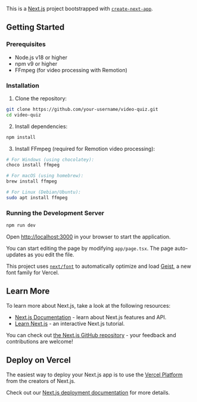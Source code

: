 This is a [Next.js](https://nextjs.org) project bootstrapped with [`create-next-app`](https://nextjs.org/docs/app/api-reference/cli/create-next-app).

## Getting Started

### Prerequisites

- Node.js v18 or higher
- npm v9 or higher
- FFmpeg (for video processing with Remotion)

### Installation

1. Clone the repository:
```bash
git clone https://github.com/your-username/video-quiz.git
cd video-quiz
```

2. Install dependencies:
```bash
npm install
```

3. Install FFmpeg (required for Remotion video processing):
```bash
# For Windows (using chocolatey):
choco install ffmpeg

# For macOS (using homebrew):
brew install ffmpeg

# For Linux (Debian/Ubuntu):
sudo apt install ffmpeg
```

### Running the Development Server

```bash
npm run dev
```

Open [http://localhost:3000](http://localhost:3000) in your browser to start the application.

You can start editing the page by modifying `app/page.tsx`. The page auto-updates as you edit the file.

This project uses [`next/font`](https://nextjs.org/docs/app/building-your-application/optimizing/fonts) to automatically optimize and load [Geist](https://vercel.com/font), a new font family for Vercel.

## Learn More

To learn more about Next.js, take a look at the following resources:

- [Next.js Documentation](https://nextjs.org/docs) - learn about Next.js features and API.
- [Learn Next.js](https://nextjs.org/learn) - an interactive Next.js tutorial.

You can check out [the Next.js GitHub repository](https://github.com/vercel/next.js) - your feedback and contributions are welcome!

## Deploy on Vercel

The easiest way to deploy your Next.js app is to use the [Vercel Platform](https://vercel.com/new?utm_medium=default-template&filter=next.js&utm_source=create-next-app&utm_campaign=create-next-app-readme) from the creators of Next.js.

Check out our [Next.js deployment documentation](https://nextjs.org/docs/app/building-your-application/deploying) for more details.
